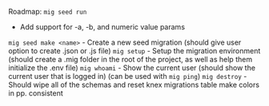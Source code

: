 Roadmap:
`mig seed run`

-   Add support for -a, -b, and numeric value params

`mig seed make <name>` - Create a new seed migration (should give user option to create .json or .js file)
`mig setup` - Setup the migration environment (should create a .mig folder in the root of the project, as well as help them initialize the .env file)
`mig whoami` - Show the current user (should show the current user that is logged in) (can be used with `mig ping`)
`mig destroy` - Should wipe all of the schemas and reset knex migrations table
make colors in pp. consistent
